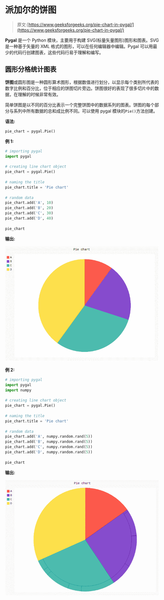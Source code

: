 # 派加尔的饼图

> 原文:[https://www.geeksforgeeks.org/pie-chart-in-pygal/](https://www.geeksforgeeks.org/pie-chart-in-pygal/)

**Pygal** 是一个 Python 模块，主要用于构建 SVG(标量矢量图形)图形和图表。SVG 是一种基于矢量的 XML 格式的图形，可以在任何编辑器中编辑。Pygal 可以用最少的代码行创建图表，这些代码行易于理解和编写。

## 圆形分格统计图表

**饼图**或圆形图是一种圆形算术图形，根据数值进行划分，以显示每个类别所代表的数字比例和百分比，位于相应的饼图切片旁边。饼图很好的表现了很多切片中的数据，在理解的时候非常有效。

简单饼图是以不同的百分比表示一个完整饼图中的数据系列的图表。饼图的每个部分与系列中所有数据的总和成比例不同。可以使用 pygal 模块的`Pie()`方法创建。

**语法:**

```py
pie_chart = pygal.Pie()
```

**例 1:**

```py
# importing pygal
import pygal

# creating line chart object
pie_chart = pygal.Pie()

# naming the title
pie_chart.title = 'Pie chart'

# random data
pie_chart.add('A', 10)
pie_chart.add('B', 20)
pie_chart.add('C', 30)
pie_chart.add('D', 40)

pie_chart
```

**输出:**

![](img/a2622a571928ad05052ef3fca2f036f4.png)

**例 2:**

```py
# importing pygal
import pygal
import numpy

# creating line chart object
pie_chart = pygal.Pie()

# naming the title
pie_chart.title = 'Pie chart'

# random data
pie_chart.add('A', numpy.random.rand(5))
pie_chart.add('B', numpy.random.rand(5))
pie_chart.add('C', numpy.random.rand(5))
pie_chart.add('D', numpy.random.rand(5))

pie_chart
```

**输出:**

![](img/0a1552b3f5546e78cc4586168faa3cc5.png)
